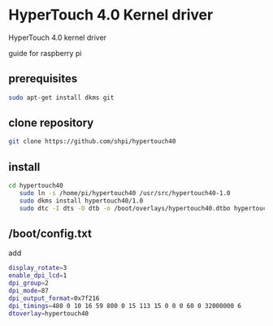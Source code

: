 # HyperTouch 4.0 Kernel driver

HyperTouch 4.0 kernel driver

guide for raspberry pi 

## prerequisites
```bash
sudo apt-get install dkms git
```

## clone repository

```bash
git clone https://github.com/shpi/hypertouch40
```

## install
```bash
cd hypertouch40
   sudo ln -s /home/pi/hypertouch40 /usr/src/hypertouch40-1.0
   sudo dkms install hypertouch40/1.0 
   sudo dtc -I dts -O dtb -o /boot/overlays/hypertouch40.dtbo hypertouch40.dts
   ```
   

## /boot/config.txt

add

```bash
display_rotate=3
enable_dpi_lcd=1
dpi_group=2
dpi_mode=87
dpi_output_format=0x7f216
dpi_timings=480 0 10 16 59 800 0 15 113 15 0 0 0 60 0 32000000 6
dtoverlay=hypertouch40
```
